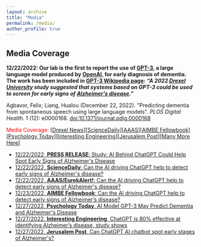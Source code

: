 ```yaml
---
layout: archive
title: "Media"
permalink: /media/
author_profile: true
---
```

Media Coverage
---
**12/22/2022: Our lab is the first to report the use of [GPT-3](https://en.wikipedia.org/wiki/GPT-3), a large language model produced by [OpenAI](https://en.wikipedia.org/wiki/OpenAI), for early diagnosis of dementia. The work has been included in [GPT-3 Wikipedia page](https://en.wikipedia.org/wiki/GPT-3): *“A 2022 [Drexel University](https://en.wikipedia.org/wiki/Drexel_University) study suggested that systems based on GPT-3 could be used to screen for early signs of [Alzheimer's disease](https://en.wikipedia.org/wiki/Alzheimer%27s_disease).”***

Agbavor, Felix; Liang, Hualou (December 22, 2022). "Predicting dementia from spontaneous speech using large language models". *PLOS Digital Health*. 1 (12): e0000168. [doi:10.1371/journal.pdig.0000168](https://doi.org/10.1371/journal.pdig.0000168)

<span style="color:red">Media Coverage:</span> [[Drexel News](https://drexel.edu/news/archive/2022/December/GPT-3-alzheimers-disease)][[ScienceDaily](https://www.sciencedaily.com/releases/2022/12/221222162415.htm)][[AAAS](https://www.eurekalert.org/news-releases/975246)][[AIMBE Fellowbook](https://aimbe.org/college-of-fellows/COF-1440/)][[Psychology Today](https://www.psychologytoday.com/us/blog/the-future-brain/202212/ai-model-gpt-3-may-predict-dementia-and-alzheimers-disease)][[Interesting Engineering](https://interestingengineering.com/innovation/chatgpts-ai-alzheimers-disease-diagnosis)][[Jerusalem Post](https://www.jpost.com/health-and-wellness/mind-and-spirit/article-725929)][[Many More Here](https://plos.altmetric.com/details/140454568/news)]
* [12/22/2022, **PRESS RELEASE**: Study: AI Behind ChatGPT Could Help Spot Early Signs of Alzheimer's Disease](https://drexel.edu/news/archive/2022/December/GPT-3-alzheimers-disease)
* [12/22/2022, **ScienceDaily**: Can the AI driving ChatGPT help to detect early signs of Alzheimer's disease?](https://www.sciencedaily.com/releases/2022/12/221222162415.htm)
* [12/22/2022, **AAAS/EurekAlert!**: Can the AI driving ChatGPT help to detect early signs of Alzheimer's disease?](https://www.eurekalert.org/news-releases/975246)
* [12/23/2022, **AIMBE Fellowbook**: Can the AI driving ChatGPT help to detect early signs of Alzheimer’s disease?](https://aimbe.org/college-of-fellows/COF-1440/)
* [12/27/2022, **Psychology Today**, AI Model GPT-3 May Predict Dementia and Alzheimer's Disease](https://www.psychologytoday.com/us/blog/the-future-brain/202212/ai-model-gpt-3-may-predict-dementia-and-alzheimers-disease)
* [12/27/2022, **Interesting Engineering**, ChatGPT is 80% effective at identifying Alzheimer’s disease, study shows](https://interestingengineering.com/innovation/chatgpts-ai-alzheimers-disease-diagnosis)
* [12/27/2022, **Jerusalem Post**, Can ChatGPT AI chatbot spot early stages of Alzheimer's?](https://www.jpost.com/health-and-wellness/mind-and-spirit/article-725929)


